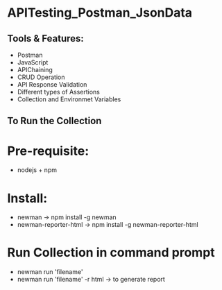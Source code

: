 # APITesting_Postman_JsonData

## Tools & Features:
- Postman
- JavaScript
- APIChaining
- CRUD Operation
- API Response Validation
- Different types of Assertions
- Collection and Environmet Variables

## To Run the Collection
# Pre-requisite: 
- nodejs + npm

# Install:
- newman -> npm install -g newman
- newman-reporter-html -> npm install -g newman-reporter-html

# Run Collection in command prompt
- newman run 'filename'
- newman run 'filename' -r html -> to generate report
